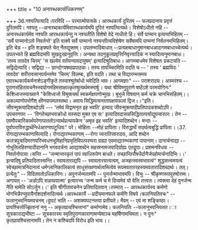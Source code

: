 +++
title = "10 अनारब्धकार्याधिकरणम्"

+++
36.नश्यत्वित्यादि।परविदि -- परमात्मोपासके। आरब्धकार्यं दुरितम् -- फलप्रदानाय प्रवृत्तं दुरितमपि। नश्यतु --अनारब्दकार्यमिवारब्धकार्यमपि दुरितं नश्यत्वित्यर्थः। विशेषोऽधीतो नहि -- अनारब्धकार्यमेव नश्यति आरब्धकार्यन्तु न नश्यतीति विशेषो वेदे नाधीतो हि। सर्वे पाप्मान इत्यप्यभिहितम् -- 'सर्वे पाप्मानोऽतो निवर्तन्ते' इति वाक्ये सर्वे पाप्मानो नश्यन्तीत्यविशेषेण सर्वेषामपि पाप्मनां निर्वतनमभिहितम्। इति चेन्न -- इति शङ्क्यते चेत् नैतद्युक्तम्। उपलम्भादिबाधात् --प्रत्यक्षबाधानुमानबाधआदागमबाधाच्चेत्यर्थः। उपलभ्यते हि ब्रह्मविदामपि सुखदुःखानुवृत्तिः। अन्यथा तदनुकूलप्रवृत्तिनिवृत्त्यादिकं न स्यादित्यनुमानबाधः। 'तस्य तावदेव चिरम्' 'स खल्वेवं वर्तयन्यावदायुषम्' इत्यादिश्रुतिबाधः। आगमबाधमेव विशेषतः प्रकटयति -- सद्विद्येत्यादि। सद्विद्या -- छान्दोग्यषष्ठप्रपाठकः। तस्य तावच्चिरमिति वदति च -- ' तस्य ' ब्रह्मविदः ' तावदेव' शरीरावसानपर्यन्तमेव 'चिरम्' विलम्बः, इति वदति। तथा च विद्यारम्भसमय एवारब्धकार्यकर्मनाशेऽङ्गीकृते तस्याश्श्रुतेर्बाधो भवेदिति भावः। आगमज्ञाः" --- पराशरादयः। अस्मरंश्च -- पुराणसंहितावचनैस्स्वयोगमहिमसाक्षात्कृतश्रुत्यर्थमस्मार्षुः। यथा श्रीविष्णुपुराणे षष्ठेंऽशे परमयोगिनः" केशिध्वजस्याख्याने "केशिध्वजो विमुक्त्यर्थं स्वकर्मक्षपणोन्मुखः। बुभुजे विषयान् कर्म चक्रे चानभिसंहितम्।। अकल्याणोपभोगैश् क्षीणपापमलस्तथा। अवाप सिद्धिमत्यन्ततापक्षयफलां द्विज।।"इति। जीवन्मुक्त्यादिशब्दोऽपि --- 'तमेवं विद्वामनृत इह भवति' इत्याद जीवन्मुक्त्यादीप्रतिपादकशब्दोऽपि। उपचरणपरः -- 'विगतेच्छाभयक्रोधो यस्सदा मुक्त एव सः' इत्यादिवदासन्नसिद्धितात्पर्याद्युपचारपरः। तेन -- एवमौपचारिकार्थपरेणापाततोऽन्यार्थप्रत्यायकेन 'अमृत इह भवति' इत्यादिशब्देन। मन्दाः -- पूर्वापराविरुद्धार्थनिर्धआरणापटुधियः" परे। मोहिताः --मोहं प्रापिताः। विरुद्धार्थे सदर्थत्वबुद्धिं प्रापिताः।।37. रोगाद्यारम्भकाणामित्यादि। रोगाद्यारम्भकाणाम् --रोगा ज्वरातिसारादयः, आदि शब्देन कलत्रपुत्रादिमरणपरिभवधनभूमिहानिप्रभृतिविपत्परम्परा ग्राह्या एवमाद्यारम्भकाणां पापानाम्। दानार्चनाद्या -- गोभूतिलहिरण्यादीदानानि भगवदर्चना आद्याशब्देन सहस्रनामजपादिर्ग्राह्यः एतद्रूपाः। प्रशमनविधयः -- निवर्तनोपायाः।सन्ति -- 'जन्मान्तरकृतं पापं व्याधिरूपेण बाधते। तच्छान्तिरौषधैर्दानैर्जपहोमार्चनादिभिः।।' इत्यादिषु प्रतिपादितास्सन्ति। स्वावताराद्यपि -- स्वावतारसत्यत्वम्, अजहत्स्वस्वभावत्वं" शुद्धसत्त्वमयत्वं स्वेच्छामात्रनिदानत्वं धर्मग्लानिकालिकत्वं साधुसंरक्षणार्थत्वमित्येवं रूपमवताररहस्यमवतारादिशब्दार्थः। तत्।प्रत्येतुः" -- विदितवतोऽधिकारिणः। अपुनर्जन्मतामपि -- पुनर्जन्माभावमपि। विभुः -- श्रीकृष्णरूपपुरुषोत्तमः। अगायत् -- 'अडोऽपि सन्नव्ययात्मा' इत्यारभ्य 'जन्म कर्म च मे दिव्यमेवं यो वेत्ति तत्त्वतः। त्यक्त्वा देहं पुनर्जन्म नैति मामेति सोऽर्जुन।।' इति श्रीगीतावचनेन प्रतिपादितवान्।तस्मात् -- आरब्धकार्यस्य कर्मणो भोगभिन्नैरप्युपायैर्नाशदर्शनादित्यर्थः।आरब्धकार्ये --प्रदीयमानफले कर्मणि विषये।फलनियतिवचः" --फलानुभवनियमवचनम्।दुघटं भाति -- अशक्यघटनतया प्रतीयते। मैवम् -- एवं मा शङ्किष्ठाः। प्रायश्चित्तोज्झितानां ननु -- अकृतप्रायश्चित्तानां" कर्माणामेव। फलनियतिः --फलानुभवनियतत।ा सूत्रकाराद्यभीष्टा -- सूत्रकारस्य स्मृतिपुराणकाराणामन्येषाञ्च महर्षिणामभिमता। न पुनः" कृतप्रायश्चित्तानामपि। तेन न कश्चिदपि विरोध इति भावः।।